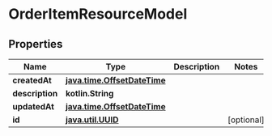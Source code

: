 
# OrderItemResourceModel

## Properties
Name | Type | Description | Notes
------------ | ------------- | ------------- | -------------
**createdAt** | [**java.time.OffsetDateTime**](java.time.OffsetDateTime.md) |  | 
**description** | **kotlin.String** |  | 
**updatedAt** | [**java.time.OffsetDateTime**](java.time.OffsetDateTime.md) |  | 
**id** | [**java.util.UUID**](java.util.UUID.md) |  |  [optional]



